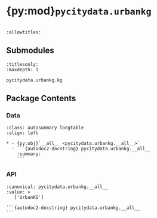 # {py:mod}`pycitydata.urbankg`

```{py:module} pycitydata.urbankg
```

```{autodoc2-docstring} pycitydata.urbankg
:allowtitles:
```

## Submodules

```{toctree}
:titlesonly:
:maxdepth: 1

pycitydata.urbankg.kg
```

## Package Contents

### Data

````{list-table}
:class: autosummary longtable
:align: left

* - {py:obj}`__all__ <pycitydata.urbankg.__all__>`
  - ```{autodoc2-docstring} pycitydata.urbankg.__all__
    :summary:
    ```
````

### API

````{py:data} __all__
:canonical: pycitydata.urbankg.__all__
:value: >
   ['UrbanKG']

```{autodoc2-docstring} pycitydata.urbankg.__all__
```

````
